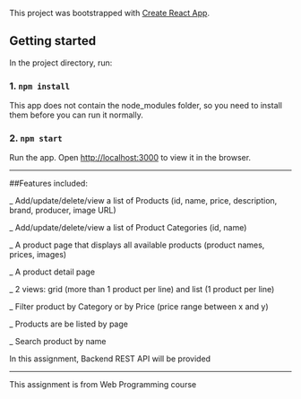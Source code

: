 This project was bootstrapped with [Create React App](https://github.com/facebook/create-react-app).

## Getting started

In the project directory, run:

### 1. `npm install`

This app does not contain the node_modules folder, so you need to install them before you can run it normally.

### 2. `npm start`

Run the app. Open [http://localhost:3000](http://localhost:3000) to view it in the browser.
__________________________________________________________________________________________________________________________________________
##Features included:

_ Add/update/delete/view a list of Products (id, name, price, description, brand, producer, image URL)

_ Add/update/delete/view a list of Product Categories (id, name)

_ A product page that displays all available products (product names, prices, images)

_ A product detail page

_ 2 views: grid (more than 1 product per line) and list (1 product per line)

_ Filter product by Category or by Price (price range between x and y)

_ Products are be listed by page

_ Search product by name 

In this assignment, Backend REST API will be provided
__________________________________________________________________________________________________________________________________________
This assignment is from Web Programming course
